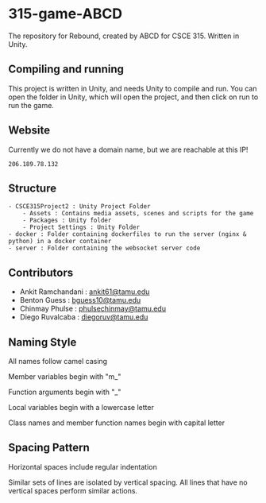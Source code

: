 # 315-game-ABCD

The repository for Rebound, created by ABCD for CSCE 315. Written in Unity.

## Compiling and running

This project is written in Unity, and needs Unity to compile and run. You can open the folder in Unity, which will open the project, and then click on run to run the game.

## Website

Currently we do not have a domain name, but we are reachable at this IP!

` 206.189.78.132 `

## Structure

```
- CSCE315Project2 : Unity Project Folder
    - Assets : Contains media assets, scenes and scripts for the game
    - Packages : Unity folder
    - Project Settings : Unity Folder
- docker : Folder containing dockerfiles to run the server (nginx & python) in a docker container
- server : Folder containing the websocket server code
```

## Contributors

* Ankit Ramchandani : ankit61@tamu.edu
* Benton Guess : bguess10@tamu.edu
* Chinmay Phulse : phulsechinmay@tamu.edu
* Diego Ruvalcaba : diegoruv@tamu.edu

## Naming Style

All names follow camel casing

Member variables begin with "m_"

Function arguments begin with "_"

Local variables begin with a lowercase letter

Class names and member function names begin with capital letter

## Spacing Pattern

Horizontal spaces include regular indentation

Similar sets of lines are isolated by vertical spacing.  All lines that have no vertical spaces perform similar actions.
